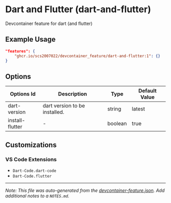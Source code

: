 
# Dart and Flutter (dart-and-flutter)

Devcontainer feature for dart (and flutter)

## Example Usage

```json
"features": {
    "ghcr.io/scs2007022/devcontainer_feature/dart-and-flutter:1": {}
}
```

## Options

| Options Id | Description | Type | Default Value |
|-----|-----|-----|-----|
| dart-version | dart version to be installed. | string | latest |
| install-flutter | - | boolean | true |

## Customizations

### VS Code Extensions

- `Dart-Code.dart-code`
- `Dart-Code.flutter`



---

_Note: This file was auto-generated from the [devcontainer-feature.json](https://github.com/scs2007022/devcontainer_feature/blob/main/src/dart-and-flutter/devcontainer-feature.json).  Add additional notes to a `NOTES.md`._
